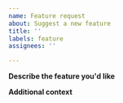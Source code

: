 ```yaml
---
name: Feature request
about: Suggest a new feature
title: ''
labels: feature
assignees: ''

---
```


**Describe the feature you'd like**
<!-- A clear and concise description of what you want to happen. -->

**Additional context**
<!-- Add any other context or screenshots about the feature request here. -->
